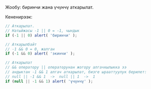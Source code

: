 Жообу: биринчи жана үчүнчү аткарылат.

Кененирээк:

```js run
// Аткарылат.
// Натыйжасы -1 || 0 = -1, чындык
if (-1 || 0) alert( 'биринчи' );

// Аткарылбайт
// -1 && 0 = 0, жалган
if (-1 && 0) alert( 'экинчи' );

// Аткарылат
// && оператору || операторунан жогору алгачкылыкка ээ
// андыктан -1 && 1 алгач аткарылат, бизге ырааттуулук берилет:
// null || -1 && 1  ->  null || 1  ->  1
if (null || -1 && 1) alert( 'үчүнчү' );
```
